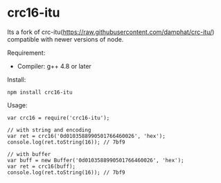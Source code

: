 crc16-itu
=======
Its a fork of crc-itu(https://raw.githubusercontent.com/damphat/crc-itu/) compatible with newer versions of node.

Requirement:
- Compiler: g++ 4.8 or later

Install:

```
npm install crc16-itu
```

Usage:

```
var crc16 = require('crc16-itu');

// with string and encoding
var ret = crc16('0d0103588990501766460026', 'hex');
console.log(ret.toString(16)); // 7bf9

// with buffer
var buff = new Buffer('0d0103588990501766460026', 'hex');
var ret = crc16(buff);
console.log(ret.toString(16)); // 7bf9
